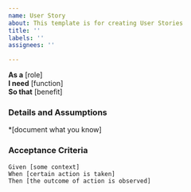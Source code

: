 ```yaml
---
name: User Story
about: This template is for creating User Stories
title: ''
labels: ''
assignees: ''

---
```


**As a** [role]  
 **I need** [function]  
 **So that** [benefit]  
   
### Details and Assumptions
*[document what you know]
   
### Acceptance Criteria  
   
 ```gherkin
 Given [some context]
 When [certain action is taken]
 Then [the outcome of action is observed]
 ```
